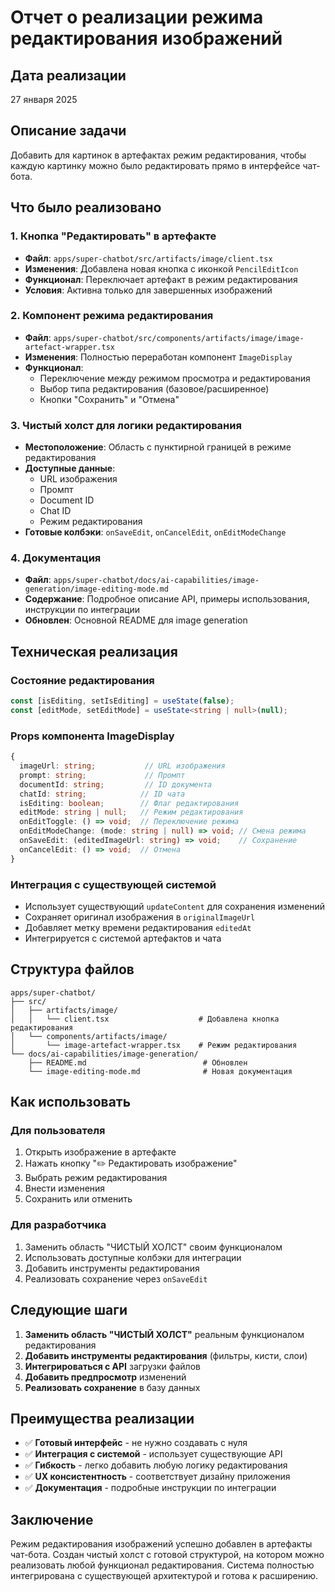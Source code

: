 # Отчет о реализации режима редактирования изображений

## Дата реализации

27 января 2025

## Описание задачи

Добавить для картинок в артефактах режим редактирования, чтобы каждую картинку можно было редактировать прямо в интерфейсе чат-бота.

## Что было реализовано

### 1. Кнопка "Редактировать" в артефакте

- **Файл**: `apps/super-chatbot/src/artifacts/image/client.tsx`
- **Изменения**: Добавлена новая кнопка с иконкой `PencilEditIcon`
- **Функционал**: Переключает артефакт в режим редактирования
- **Условия**: Активна только для завершенных изображений

### 2. Компонент режима редактирования

- **Файл**: `apps/super-chatbot/src/components/artifacts/image/image-artefact-wrapper.tsx`
- **Изменения**: Полностью переработан компонент `ImageDisplay`
- **Функционал**:
  - Переключение между режимом просмотра и редактирования
  - Выбор типа редактирования (базовое/расширенное)
  - Кнопки "Сохранить" и "Отмена"

### 3. Чистый холст для логики редактирования

- **Местоположение**: Область с пунктирной границей в режиме редактирования
- **Доступные данные**:
  - URL изображения
  - Промпт
  - Document ID
  - Chat ID
  - Режим редактирования
- **Готовые колбэки**: `onSaveEdit`, `onCancelEdit`, `onEditModeChange`

### 4. Документация

- **Файл**: `apps/super-chatbot/docs/ai-capabilities/image-generation/image-editing-mode.md`
- **Содержание**: Подробное описание API, примеры использования, инструкции по интеграции
- **Обновлен**: Основной README для image generation

## Техническая реализация

### Состояние редактирования

```typescript
const [isEditing, setIsEditing] = useState(false);
const [editMode, setEditMode] = useState<string | null>(null);
```

### Props компонента ImageDisplay

```typescript
{
  imageUrl: string;           // URL изображения
  prompt: string;             // Промпт
  documentId: string;         // ID документа
  chatId: string;            // ID чата
  isEditing: boolean;        // Флаг редактирования
  editMode: string | null;   // Режим редактирования
  onEditToggle: () => void;  // Переключение режима
  onEditModeChange: (mode: string | null) => void; // Смена режима
  onSaveEdit: (editedImageUrl: string) => void;    // Сохранение
  onCancelEdit: () => void;  // Отмена
}
```

### Интеграция с существующей системой

- Использует существующий `updateContent` для сохранения изменений
- Сохраняет оригинал изображения в `originalImageUrl`
- Добавляет метку времени редактирования `editedAt`
- Интегрируется с системой артефактов и чата

## Структура файлов

```
apps/super-chatbot/
├── src/
│   ├── artifacts/image/
│   │   └── client.tsx                    # Добавлена кнопка редактирования
│   └── components/artifacts/image/
│       └── image-artefact-wrapper.tsx    # Режим редактирования
└── docs/ai-capabilities/image-generation/
    ├── README.md                          # Обновлен
    └── image-editing-mode.md              # Новая документация
```

## Как использовать

### Для пользователя

1. Открыть изображение в артефакте
2. Нажать кнопку "✏️ Редактировать изображение"
3. Выбрать режим редактирования
4. Внести изменения
5. Сохранить или отменить

### Для разработчика

1. Заменить область "ЧИСТЫЙ ХОЛСТ" своим функционалом
2. Использовать доступные колбэки для интеграции
3. Добавить инструменты редактирования
4. Реализовать сохранение через `onSaveEdit`

## Следующие шаги

1. **Заменить область "ЧИСТЫЙ ХОЛСТ"** реальным функционалом редактирования
2. **Добавить инструменты редактирования** (фильтры, кисти, слои)
3. **Интегрироваться с API** загрузки файлов
4. **Добавить предпросмотр** изменений
5. **Реализовать сохранение** в базу данных

## Преимущества реализации

- ✅ **Готовый интерфейс** - не нужно создавать с нуля
- ✅ **Интеграция с системой** - использует существующие API
- ✅ **Гибкость** - легко добавить любую логику редактирования
- ✅ **UX консистентность** - соответствует дизайну приложения
- ✅ **Документация** - подробные инструкции по интеграции

## Заключение

Режим редактирования изображений успешно добавлен в артефакты чат-бота. Создан чистый холст с готовой структурой, на котором можно реализовать любой функционал редактирования. Система полностью интегрирована с существующей архитектурой и готова к расширению.
